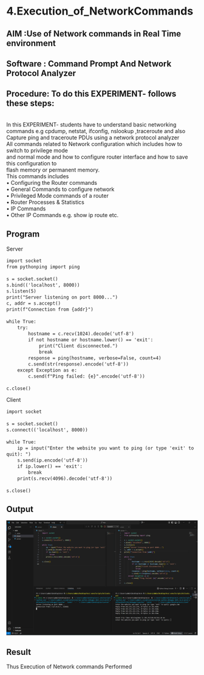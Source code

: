 # 4.Execution_of_NetworkCommands
## AIM :Use of Network commands in Real Time environment
## Software : Command Prompt And Network Protocol Analyzer
## Procedure: To do this EXPERIMENT- follows these steps:
<BR>
In this EXPERIMENT- students have to understand basic networking commands e.g cpdump, netstat, ifconfig, nslookup ,traceroute and also Capture ping and traceroute PDUs using a network protocol analyzer 
<BR>
All commands related to Network configuration which includes how to switch to privilege mode
<BR>
and normal mode and how to configure router interface and how to save this configuration to
<BR>
flash memory or permanent memory.
<BR>
This commands includes
<BR>
• Configuring the Router commands
<BR>
• General Commands to configure network
<BR>
• Privileged Mode commands of a router 
<BR>
• Router Processes & Statistics
<BR>
• IP Commands
<BR>
• Other IP Commands e.g. show ip route etc.
<BR>

## Program
Server
```
import socket
from pythonping import ping

s = socket.socket()
s.bind(('localhost', 8000))
s.listen(5)
print("Server listening on port 8000...")
c, addr = s.accept()
print(f"Connection from {addr}")

while True:
    try:
        hostname = c.recv(1024).decode('utf-8')
        if not hostname or hostname.lower() == 'exit':
            print("Client disconnected.")
            break
        response = ping(hostname, verbose=False, count=4)
        c.send(str(response).encode('utf-8'))
    except Exception as e:
        c.send(f"Ping failed: {e}".encode('utf-8'))

c.close()
```

Client
```
import socket

s = socket.socket()
s.connect(('localhost', 8000))

while True:
    ip = input("Enter the website you want to ping (or type 'exit' to quit): ")
    s.send(ip.encode('utf-8'))
    if ip.lower() == 'exit':
        break
    print(s.recv(4096).decode('utf-8'))

s.close()
```

## Output

![alt text](4cnimg.png)

## Result
Thus Execution of Network commands Performed 
